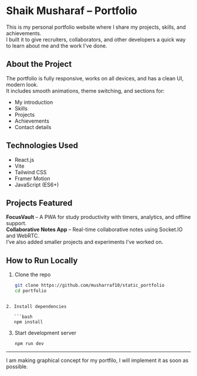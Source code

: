 # Shaik Musharaf – Portfolio

This is my personal portfolio website where I share my projects, skills, and achievements.  
I built it to give recruiters, collaborators, and other developers a quick way to learn about me and the work I've done.

## About the Project
The portfolio is fully responsive, works on all devices, and has a clean UI, modern look.  
It includes smooth animations, theme switching, and sections for:
- My introduction
- Skills
- Projects
- Achievements
- Contact details

## Technologies Used
- React.js
- Vite
- Tailwind CSS
- Framer Motion
- JavaScript (ES6+)

## Projects Featured
**FocusVault** – A PWA for study productivity with timers, analytics, and offline support.  
**Collaborative Notes App** – Real-time collaborative notes using Socket.IO and WebRTC.  
I’ve also added smaller projects and experiments I’ve worked on.

## How to Run Locally
1. Clone the repo  
   ```bash
   git clone https://github.com/musharraf10/static_portfolio
   cd portfolio
```

2. Install dependencies

   ```bash
   npm install
   ```
3. Start development server

   ```bash
   npm run dev
   ```

---
I am making graphical concept for my portfilo, I will implement it as soon as possible.



